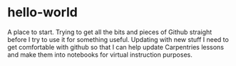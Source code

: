# hello-world
A place to start.
Trying to get all the bits and pieces of Github straight before I try to use it for something useful.
	Updating with new stuff
I need to get comfortable with github so that I can help update Carpentries lessons and make them into notebooks for virtual instruction purposes.
